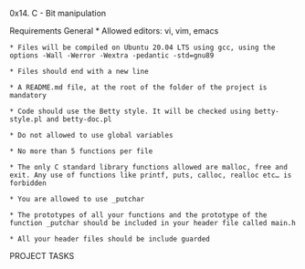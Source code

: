 0x14. C - Bit manipulation

Requirements
General
	* Allowed editors: vi, vim, emacs

	* Files will be compiled on Ubuntu 20.04 LTS using gcc, using the options -Wall -Werror -Wextra -pedantic -std=gnu89

	* Files should end with a new line

	* A README.md file, at the root of the folder of the project is mandatory

	* Code should use the Betty style. It will be checked using betty-style.pl and betty-doc.pl

	* Do not allowed to use global variables

	* No more than 5 functions per file

	* The only C standard library functions allowed are malloc, free and exit. Any use of functions like printf, puts, calloc, realloc etc… is forbidden

	* You are allowed to use _putchar

	* The prototypes of all your functions and the prototype of the function _putchar should be included in your header file called main.h

	* All your header files should be include guarded


PROJECT TASKS


